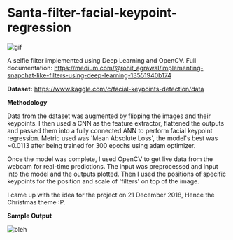 # Santa-filter-facial-keypoint-regression

![gif](https://s3.gifyu.com/images/santa_filter.gif)

A selfie filter implemented using Deep Learning and OpenCV.
Full documentation: https://medium.com/@rohit_agrawal/implementing-snapchat-like-filters-using-deep-learning-13551940b174

**Dataset:** https://www.kaggle.com/c/facial-keypoints-detection/data

**Methodology**

Data from the dataset was augmented by flipping the images and their keypoints. I then used a CNN as the feature extractor, flattened the outputs and passed them into a fully connected ANN to perform facial keypoint regression. Metric used was 'Mean Absolute Loss', the model's best was ~0.0113 after being trained for 300 epochs using adam optimizer.

Once the model was complete, I used OpenCV to get live data from the webcam for real-time predictions. The input was preprocessed and input into the model and the outputs plotted. Then I used the positions of specific keypoints for the position and scale of 'filters' on top of the image. 

I came up with the idea for the project on 21 December 2018, Hence the Christmas theme :P.

**Sample Output**

![bleh](https://user-images.githubusercontent.com/29514438/50378212-d01a9a00-0652-11e9-8d45-de6ec1f13dd8.PNG)
